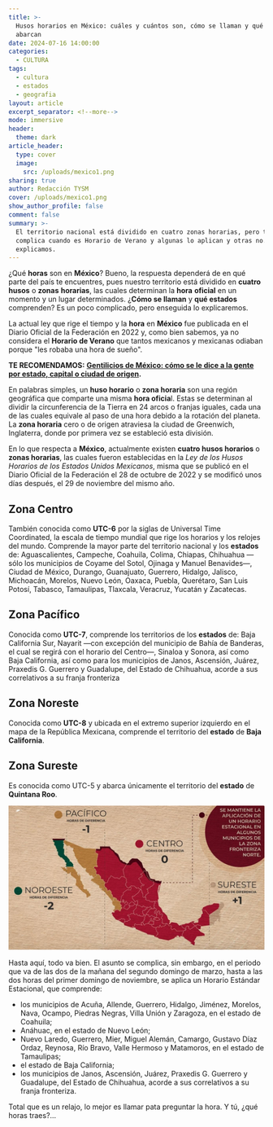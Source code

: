 ```yaml
---
title: >-
  Husos horarios en México: cuáles y cuántos son, cómo se llaman y qué estados
  abarcan
date: 2024-07-16 14:00:00
categories:
  - CULTURA
tags:
  - cultura
  - estados
  - geografia
layout: article
excerpt_separator: <!--more-->
mode: immersive
header:
  theme: dark
article_header:
  type: cover
  image:
    src: /uploads/mexico1.png
sharing: true
author: Redacción TYSM
cover: /uploads/mexico1.png
show_author_profile: false
comment: false
summary: >-
  El territorio nacional está dividido en cuatro zonas horarias, pero todo se
  complica cuando es Horario de Verano y algunas lo aplican y otras no. Aquí te
  explicamos.
---
```

¿Qué **horas** son en **México**? Bueno, la respuesta dependerá de en qué parte del país te encuentres, pues nuestro territorio está dividido en **cuatro husos** o **zonas** **horarias**, las cuales determinan la **hora** **oficial** en un momento y un lugar determinados. ¿**Cómo se llaman** y **qué estados** comprenden? Es un poco complicado, pero enseguida lo explicaremos.

La actual ley que rige el tiempo y la **hora** en **México** fue publicada en el Diario Oficial de la Federación en 2022 y, como bien sabemos, ya no considera el **Horario de Verano** que tantos mexicanos y mexicanas odiaban porque "les robaba una hora de sueño".

**TE RECOMENDAMOS:** [**Gentilicios de México: cómo se le dice a la gente por estado, capital o ciudad de origen**](https://blog.tonoysumariachi.com/mexicanisimos/2024/06/07/gentilicios-de-m%C3%A9xico-c%C3%B3mo-se-le-dice-a-la-gente-por-estado-capital-o-ciudad-de-origen.html)**.**

En palabras simples, un **huso horario** o **zona horaria** son una región geográfica que comparte una misma **hora oficia**l. Estas se determinan al dividir la circunferencia de la Tierra en 24 arcos o franjas iguales, cada una de las cuales equivale al paso de una hora debido a la rotación del planeta. La **zona horaria** cero o de origen atraviesa la ciudad de Greenwich, Inglaterra, donde por primera vez se estableció esta división.

En lo que respecta a **México**, actualmente existen **cuatro husos horarios** o **zonas horarias**, las cuales fueron establecidas en la *Ley de los Husos Horarios de los Estados Unidos Mexicanos*, misma que se publicó en el Diario Oficial de la Federación el 28 de octubre de 2022 y se modificó unos días después, el 29 de noviembre del mismo año.

## Zona Centro

También conocida como **UTC-6** por la siglas de Universal Time Coordinated, la escala de tiempo mundial que rige los horarios y los relojes del mundo. Comprende la mayor parte del territorio nacional y los **estados** de: Aguascalientes, Campeche, Coahuila, Colima, Chiapas, Chihuahua —sólo los municipios de Coyame del Sotol, Ojinaga y Manuel Benavides—, Ciudad de México, Durango, Guanajuato, Guerrero, Hidalgo, Jalisco, Michoacán, Morelos, Nuevo León, Oaxaca, Puebla, Querétaro, San Luis Potosí, Tabasco, Tamaulipas, Tlaxcala, Veracruz, Yucatán y Zacatecas.

## Zona Pacífico

Conocida como **UTC-7**, comprende los territorios de los **estados** de: Baja California Sur, Nayarit —con excepción del municipio de Bahía de Banderas, el cual se regirá con el horario del Centro—, Sinaloa y Sonora, así como Baja California, así como para los municipios de Janos, Ascensión, Juárez, Praxedis G. Guerrero y Guadalupe, del Estado de Chihuahua, acorde a sus correlativos a su franja fronteriza

## Zona Noreste

Conocida como **UTC-8** y ubicada en el extremo superior izquierdo en el mapa de la República Mexicana, comprende el territorio del **estado** de **Baja California**.

## Zona Sureste

Es conocida como UTC-5 y abarca únicamente el territorio del **estado** de **Quintana Roo**.

![](/uploads/mexico-zonas.jpg)

Hasta aquí, todo va bien. El asunto se complica, sin embargo, en el periodo que va de las dos de la mañana del segundo domingo de marzo, hasta a las dos horas del primer domingo de noviembre, se aplica un Horario Estándar Estacional, que comprende:

* los municipios de Acuña, Allende, Guerrero, Hidalgo, Jiménez, Morelos, Nava, Ocampo, Piedras Negras, Villa Unión y Zaragoza, en el estado de Coahuila;
* Anáhuac, en el estado de Nuevo León;
* Nuevo Laredo, Guerrero, Mier, Miguel Alemán, Camargo, Gustavo Díaz Ordaz, Reynosa, Río Bravo, Valle Hermoso y Matamoros, en el estado de Tamaulipas;
* el estado de Baja California;
* los municipios de Janos, Ascensión, Juárez, Praxedis G. Guerrero y Guadalupe, del Estado de Chihuahua, acorde a sus correlativos a su franja fronteriza.

Total que es un relajo, lo mejor es llamar pata preguntar la hora. Y tú, ¿qué horas traes?…